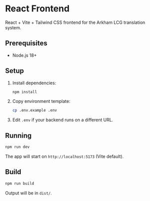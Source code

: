 # React Frontend

React + Vite + Tailwind CSS frontend for the Arkham LCG translation system.

## Prerequisites

- Node.js 18+

## Setup

1. Install dependencies:
   ```bash
   npm install
   ```

2. Copy environment template:
   ```bash
   cp .env.example .env
   ```

3. Edit `.env` if your backend runs on a different URL.

## Running

```bash
npm run dev
```

The app will start on `http://localhost:5173` (Vite default).

## Build

```bash
npm run build
```

Output will be in `dist/`.

